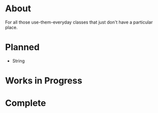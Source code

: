 # About

For all those use-them-everyday classes that just don't have a particular place.

# Planned


  * String



# Works in Progress
# Complete